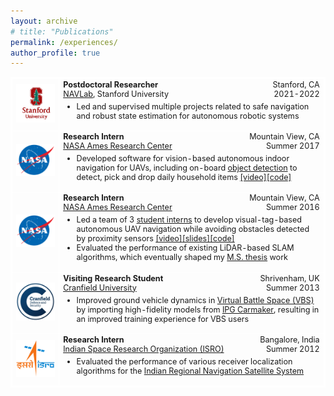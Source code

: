 ```yaml
---
layout: archive
# title: "Publications"
permalink: /experiences/
author_profile: true
---
```


<table style='font-size:90%;width:100%'>
  <style>
    table{
    border-collapse: collapse;
    border-spacing: 0;
    border:2px solid #ffffff
    }
    th{
    border:2px solid #ffffff;
    }
    td{
    border:1px solid #ffffff;
    }
  </style>
  <tr>
      <td width="15%"><center><img style="max-height:100px;" src="/images/experiences/stanford.png"/></center></td>
      <td width="85%">
      <p style="text-align:left;margin:0;padding:0;"><b>Postdoctoral Researcher</b><span style="float:right;">Stanford, CA</span></p>
      <p style="text-align:left;margin:0;padding:0;"><a href="https://navlab.stanford.edu/" target="_blank" rel="noopener noreferrer">NAVLab</a>, Stanford University<span style="float:right;">2021-2022</span></p>
      <ul style="margin-top:5px;">
        <li>Led and supervised multiple projects related to safe navigation and robust state estimation for autonomous robotic systems</li>
      </ul>
      </td>
  </tr>
  <tr>
      <td width="15%"><center><img style="max-height:80px;" src="/images/experiences/nasa.png"/></center></td>
      <td width="85%">
      <p style="text-align:left;margin:0;padding:0;"><b>Research Intern</b><span style="float:right;">Mountain View, CA</span></p>
      <p style="text-align:left;margin:0;padding:0;"><a href="https://www.nasa.gov/ames" target="_blank" rel="noopener noreferrer">NASA Ames Research Center</a><span style="float:right;">Summer 2017</span></p>
      <ul style="margin-top:5px;">
        <li>Developed software for vision-based autonomous indoor navigation for UAVs, including on-board <a href="https://github.com/leggedrobotics/darknet_ros" target="_blank" rel="noopener noreferrer">object detection</a> to detect, pick and drop daily household items <a href="https://youtu.be/1R8An5T2L9s" target="_blank" rel="noopener noreferrer">[video]</a><a href="https://github.com/IeiuniumLux/Visual-SLAM" target="_blank" rel="noopener noreferrer">[code]</a></li>
      </ul>
      </td>
  </tr>
  <tr>
      <td width="15%"><center><img style="max-height:80px;" src="/images/experiences/nasa.png"/></center></td>
      <td width="85%">
      <p style="text-align:left;margin:0;padding:0;"><b>Research Intern</b><span style="float:right;">Mountain View, CA</span></p>
      <p style="text-align:left;margin:0;padding:0;"><a href="https://www.nasa.gov/ames" target="_blank" rel="noopener noreferrer">NASA Ames Research Center</a><span style="float:right;">Summer 2016</span></p>
      <ul style="margin-top:5px;">
        <li>Led a team of 3 <a href="https://www.nasa.gov/aeroresearch/resources/armd-marti/" target="_blank" rel="noopener noreferrer">student interns</a> to develop visual-tag-based autonomous UAV navigation while avoiding obstacles detected by proximity sensors <a href="https://youtu.be/V9LUe_6p2x4" target="_blank" rel="noopener noreferrer">[video]</a><a href="https://docs.google.com/presentation/d/1WXCBXRb7N5PmyjK5uE_HmTWABtvwkEM-ZWqlsOE4L5Y/edit?usp=sharing" target="_blank" rel="noopener noreferrer">[slides]</a><a href="https://github.com/abencomo/AutonomousFlight" target="_blank" rel="noopener noreferrer">[code]</a></li>
        <li>Evaluated the performance of existing LiDAR-based SLAM algorithms, which eventually shaped my <a href="https://www.ideals.illinois.edu/handle/2142/97501" target="_blank" rel="noopener noreferrer">M.S. thesis</a> work</li>
      </ul>
      </td>
  </tr>
  <tr>
      <td width="15%"><center><img style="max-height:80px;" src="/images/experiences/cranfield.jpg"/></center></td>
      <td width="85%">
      <p style="text-align:left;margin:0;padding:0;"><b>Visiting Research Student</b><span style="float:right;">Shrivenham, UK</span></p>
      <p style="text-align:left;margin:0;padding:0;"><a href="https://www.cranfield.ac.uk/" target="_blank" rel="noopener noreferrer">Cranfield University</a><span style="float:right;">Summer 2013</span></p>
      <ul style="margin-top:5px;">
        <li>Improved ground vehicle dynamics in <a href="https://bisimulations.com/products/vbs3" target="_blank" rel="noopener noreferrer">Virtual Battle Space (VBS)</a> by importing high-fidelity models from <a href="https://ipg-automotive.com/en/products-solutions/software/carmaker/" target="_blank" rel="noopener noreferrer">IPG Carmaker</a>, resulting in an improved training experience for VBS users</li>
      </ul>
      </td>
  </tr>
  <tr>
      <td width="15%"><center><img style="max-height:80px;" src="/images/experiences/isro.png"/></center></td>
      <td width="85%">
      <p style="text-align:left;margin:0;padding:0;"><b>Research Intern</b><span style="float:right;">Bangalore, India</span></p>
      <p style="text-align:left;margin:0;padding:0;"><a href="https://www.isro.gov.in/about-isro/u-r-rao-satellite-centre-ursc" target="_blank" rel="noopener noreferrer">Indian Space Research Organization (ISRO)</a><span style="float:right;">Summer 2012</span></p>
      <ul style="margin-top:5px;">
        <li>Evaluated the performance of various receiver localization algorithms for the <a href="https://www.isro.gov.in/irnss-programme" target="_blank" rel="noopener noreferrer">Indian Regional Navigation Satellite System</a></li>
      </ul>
      </td>
  </tr>
</table>